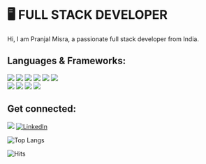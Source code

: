 # 🖥 FULL STACK DEVELOPER

Hi, I am Pranjal Misra, a passionate full stack developer from India.

## Languages & Frameworks:
<img src="https://img.shields.io/badge/JavaScript -ffc742" /> <img src="https://img.shields.io/badge/Node.js -green" />
<img src="https://img.shields.io/badge/Express.js - 563d7c" /> <img
src="https://img.shields.io/badge/Angular -FF0000" />
<img src="https://img.shields.io/badge/Tailwind CSS -1cc4b4" />
<img src="https://img.shields.io/badge/SCSS -ff69b4" />  
<img src="https://img.shields.io/badge/MongoDb -green" /> <img src="https://img.shields.io/badge/Python -blue" />
<img src="https://img.shields.io/badge/HTML5-ff7851" /> <img src="https://img.shields.io/badge/CSS3-44b2fb" /> 


## Get connected:
<a href="https://www.pranjals.live"><img src="https://img.shields.io/badge/🔽Portfolio-we"/></a>
<a href="https://www.linkedin.com/in/pranjalmisra12"><img src="https://img.shields.io/badge/LinkedIn-%230077B5.svg?&style=flat-square&logo=linkedin&logoColor=white" alt="LinkedIn"></a>

![Top Langs](https://github-readme-stats.vercel.app/api/top-langs/?username=pranjal-dev-byte&hide=makefile,perl&theme=dark)


![Hits](https://profile-counter.glitch.me/pranjal-dev-byte/count.svg)